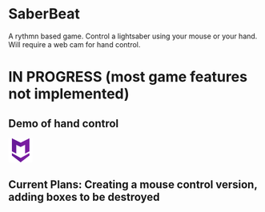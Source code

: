 # SaberBeat
A rythmn based game. Control a lightsaber using your mouse or your hand. Will require a web cam for hand control.

# IN PROGRESS (most game features not implemented)

## Demo of hand control
![alt text](https://github.com/adam-p/markdown-here/raw/master/src/common/images/icon48.png "Logo Title Text 1")


## Current Plans: Creating a mouse control version, adding boxes to be destroyed
